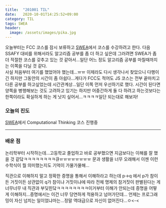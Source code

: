 ```yaml
---
title:  "201001 TIL"
date:   2020-10-01T14:25:52+09:00
category: TIL
tags: SWEA
header:
  image: /assets/images/pika.jpg
---
```


오늘부터는 FCC 코스를 잠시 보류하고 [SWEA](https://swexpertacademy.com/main/main.do)에서 코스를 수강하려고 한다. 다음 SSAFY 대비를 위해서라도 
알고리즘 공부를 좀 더 하고 싶은데 그러려면 SWEA가 좀 더 적절한 코스를 갖추고 있는 것 같아서...일단 어느 정도 알고리즘 공부를 마칠때까지는 이쪽을 다닐 것 같다.
<br>사실 처음부터 여기를 했었어야 했는데...ㅠㅠ 이제라도 다시 생각나서 찾았으니 다행이긴 하지만 그동안의 시간이 좀 아쉽다...게다가 FCC도 적어도 JS 코스는 전부 끝마치고 
다른 공부를 하고싶었는데 시간관계상...일단 이쪽 먼저 우선하기로 했다. 시간이 된다면 양쪽을 병행해보는 것도 고려하고 있기는 하지만 어중간하게 둘 다 하려고 하는것보다는 한쪽이라도 확실하게
하는 게 낫지 싶어서...ㅋㅋㅋㅋ일단 되는대로 해보자!

<h3>오늘의 진도</h3>

[SWEA](https://swexpertacademy.com/main/main.do)에서 Computational Thinking 코스 진행중

<hr>

<h3>배운 점</h3>

논리학부터 시작하는데...고등학교 졸업하고 바로 공부했으면 지금보다는 이해를 잘 했을 것 같닼ㅋㅋㅋㅋㅋㅋㅋㅋ큐ㅠㅠㅠㅠㅠㅠㅠㅠ
문과 생활을 너무 오래해서 이젠 이런 수학식이 뭘 의미했는지도 기억이 가물가물해...

직관으로 이해하지 말고 정확한 증명을 통해서 이해하라고 하는데 p->q 에서 p가 참이든 거짓이든 상관없이 q가 참이냐 거짓이냐에 따라 전체 명제의 
참거짓이 판별된다는 게 너무너무 내 직관과 부딪힌닼ㅋㅋㅋㅋㅋㅋㅋㅋ이거부터 이해가 안되는데 증명을 어떻게 이해하지...증명에서는 이건 너무 당연하게 적용하고 넘어가던데...
언제는 프로그래밍이 자신 넘치는 일이었냐마는...정말 역대급으로 자신이 없어진다...ㅇ<-<